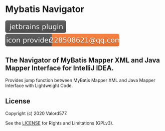 Mybatis Navigator
======================

[![JetBrains Plugins](doc/.icon/jetbrains-plugin.svg)](https://plugins.jetbrains.com/plugin/14213-mybatis-navigator)
[![Icon Provider](doc/.icon/icon-provider.svg)]()

## The Navigator of MyBatis Mapper XML and Java Mapper Interface for IntelliJ IDEA.

Provides jump function between MyBatis Mapper XML and Java Mapper Interface with Lightweight Code.

License
-------
Copyright (c) 2020 Valord577.  

See the [LICENSE](LICENSE) for Rights and Limitations (GPLv3).
